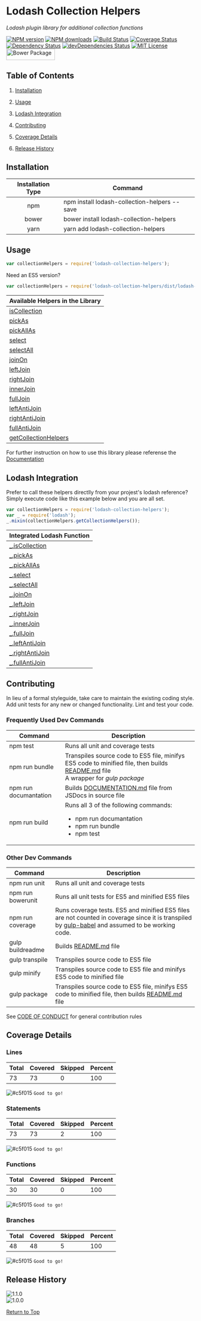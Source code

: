 # Lodash Collection Helpers
*Lodash plugin library for additional collection functions*

[![NPM version](http://img.shields.io/npm/v/lodash-collection-helpers.svg?style=flat)][npm-url] [![NPM downloads](http://img.shields.io/npm/dm/lodash-collection-helpers.svg?style=flat)][npm-url] [![Build Status](https://travis-ci.org/JSystemsTech/lodash-collection-helpers.svg?branch=release%2F1-1-0)][travis-url] <a href="https://coveralls.io/github/JSystemsTech/lodash-collection-helpers?branch=release/1-1-0"><img src="https://coveralls.io/repos/github/JSystemsTech/lodash-collection-helpers/badge.svg?branch=release/1-1-0" alt="Coverage Status" /></a> [![Dependency Status](https://david-dm.org/JSystemsTech/lodash-collection-helpers.svg?style=flat&branch=release%2F1-1-0)][dependencies-url] [![devDependencies Status](https://david-dm.org/JSystemsTech/lodash-collection-helpers/dev-status.svg?branch=release%2F1-1-0)][dev-dependencies-url] [![MIT License](http://img.shields.io/badge/license-MIT-blue.svg?style=flat)][license-url] <a href="https://github.com/JSystemsTech/lodash-collection-helpers#README"><img src="https://github.com/JSystemsTech/lodash-collection-helpers/raw/release/1-1-0/gulpCustomPlugins/customBadges/bower-badge.png" alt="Bower Package" height="30" width="130"></a>
## <a name="266ef6b0-94ee-4794-acfe-678e04f0b6d2"></a>Table of Contents
1. [Installation](#6162a5fa-76e4-4ac2-a9dc-3f0bf4fea159)

2. [Usage](#fecd9420-4ec9-4e90-88c3-f09c70a3f2e4)

3. [Lodash Integration](#7cd99eb7-057e-4e70-918b-2055f5349287)

4. [Contributing](#26ca35ab-b8f0-4382-913e-08edec200c59)

5. [Coverage Details](#76ed40c9-ef73-4408-a107-aec37dc60d07)

6. [Release History](#e951b611-62ee-4e1d-b130-0005f23d5e6a)

## <a name="6162a5fa-76e4-4ac2-a9dc-3f0bf4fea159"></a>Installation
| Installation Type | Command |
| :----: | ---- |
| npm | npm install lodash-collection-helpers --save |
| bower | bower install lodash-collection-helpers |
| yarn | yarn add lodash-collection-helpers |

## <a name="fecd9420-4ec9-4e90-88c3-f09c70a3f2e4"></a>Usage
``` javascript
var collectionHelpers = require('lodash-collection-helpers');
```

Need an ES5 version?

``` javascript
var collectionHelpers = require('lodash-collection-helpers/dist/lodash-collection-helpers-es5');
```

| Available Helpers in the Library |
| ---- |
| [isCollection][isCollection-url] |
| [pickAs][pickAs-url] |
| [pickAllAs][pickAllAs-url] |
| [select][select-url] |
| [selectAll][selectAll-url] |
| [joinOn][joinOn-url] |
| [leftJoin][leftJoin-url] |
| [rightJoin][rightJoin-url] |
| [innerJoin][innerJoin-url] |
| [fullJoin][fullJoin-url] |
| [leftAntiJoin][leftAntiJoin-url] |
| [rightAntiJoin][rightAntiJoin-url] |
| [fullAntiJoin][fullAntiJoin-url] |
| [getCollectionHelpers][getCollectionHelpers-url] |

For further instruction on how to use this library please referense the [Documentation][documentation-url]

## <a name="7cd99eb7-057e-4e70-918b-2055f5349287"></a>Lodash Integration
Prefer to call these helpers directlly from your projest's lodash reference?
Simply execute code like this example below and you are all set.

``` javascript
var collectionHelpers = require('lodash-collection-helpers');
var _ = require('lodash');
_.mixin(collectionHelpers.getCollectionHelpers());
```

| Integrated Lodash Function |
| ---- |
| [_.isCollection][isCollection-url] |
| [_.pickAs][pickAs-url] |
| [_.pickAllAs][pickAllAs-url] |
| [_.select][select-url] |
| [_.selectAll][selectAll-url] |
| [_.joinOn][joinOn-url] |
| [_.leftJoin][leftJoin-url] |
| [_.rightJoin][rightJoin-url] |
| [_.innerJoin][innerJoin-url] |
| [_.fullJoin][fullJoin-url] |
| [_.leftAntiJoin][leftAntiJoin-url] |
| [_.rightAntiJoin][rightAntiJoin-url] |
| [_.fullAntiJoin][fullAntiJoin-url] |

## <a name="26ca35ab-b8f0-4382-913e-08edec200c59"></a>Contributing
In lieu of a formal styleguide, take care to maintain the existing coding style.
Add unit tests for any new or changed functionality. Lint and test your code.

### Frequently Used Dev Commands
| Command | Description |
| ---- | ---- |
| npm test | Runs all unit and coverage tests |
| npm run bundle | Transpiles source code to ES5 file, minifys ES5 code to minified file, then builds [README.md][readme-url] file <br> A wrapper for *gulp package* |
| npm run documantation | Builds [DOCUMENTATION.md][documentation-url] file from JSDocs in source file |
| npm run build | Runs all 3 of the following commands: <br><ul><li>npm run documantation</li><li>npm run bundle</li><li>npm test</li></ul> |

### Other Dev Commands
| Command | Description |
| ---- | ---- |
| npm run unit | Runs all unit and coverage tests |
| npm run bowerunit | Runs all unit tests for ES5 and minified ES5 files |
| npm run coverage | Runs coverage tests. ES5 and minified ES5 files are not counted in coverage since it is transpiled by [gulp-babel](https://www.npmjs.com/package/gulp-babel) and assumed to be working code. |
| gulp buildreadme | Builds [README.md][readme-url] file |
| gulp transpile | Transpiles source code to ES5 file |
| gulp minify | Transpiles source code to ES5 file and minifys ES5 code to minified file |
| gulp package | Transpiles source code to ES5 file, minifys ES5 code to minified file, then builds [README.md][readme-url] file |

See [CODE OF CONDUCT][code-of-conduct-url] for general contribution rules

## <a name="76ed40c9-ef73-4408-a107-aec37dc60d07"></a>Coverage Details
### Lines
| Total | Covered | Skipped | Percent |
| ---- | ---- | ---- | ---- |
| 73 | 73 | 0 | 100 |
![#c5f015](https://placehold.it/15/c5f015/000000?text=+) `Good to go!`

### Statements
| Total | Covered | Skipped | Percent |
| ---- | ---- | ---- | ---- |
| 73 | 73 | 2 | 100 |
![#c5f015](https://placehold.it/15/c5f015/000000?text=+) `Good to go!`

### Functions
| Total | Covered | Skipped | Percent |
| ---- | ---- | ---- | ---- |
| 30 | 30 | 0 | 100 |
![#c5f015](https://placehold.it/15/c5f015/000000?text=+) `Good to go!`

### Branches
| Total | Covered | Skipped | Percent |
| ---- | ---- | ---- | ---- |
| 48 | 48 | 5 | 100 |
![#c5f015](https://placehold.it/15/c5f015/000000?text=+) `Good to go!`


## <a name="e951b611-62ee-4e1d-b130-0005f23d5e6a"></a>Release History
![1.1.0](https://img.shields.io/badge/1.1.0-Add_indexBy_and_uniqify_helpers-green.svg?style=social)<br>![1.0.0](https://img.shields.io/badge/1.0.0-Initial_release-green.svg?style=social)

[Return to Top](#266ef6b0-94ee-4794-acfe-678e04f0b6d2)

[license-url]: LICENSE
[code-of-conduct-url]: CODE_OF_CONDUCT
[npm-url]: https://www.npmjs.com/package/lodash-collection-helpers
[travis-url]: https://travis-ci.org/JSystemsTech/lodash-collection-helpers?branch=release%2F1-1-0
[dependencies-url]: https://david-dm.org/JSystemsTech/lodash-collection-helpers?branch=release%2F1-1-0
[dev-dependencies-url]:https://david-dm.org/JSystemsTech/lodash-collection-helpers?type=dev&branch=release%2F1-1-0
[coverage-url]: https://coveralls.io/github/JSystemsTech/lodash-collection-helpers?branch=release%2F1-1-0
[documentation-url]: https://github.com/JSystemsTech/lodash-collection-helpers/blob/release/1-1-0/DOCUMENTATION.md
[readme-url]: https://github.com/JSystemsTech/lodash-collection-helpers/blob/release/1-1-0/README.md
[isCollection-url]: https://github.com/JSystemsTech/lodash-collection-helpers/blob/release/1-1-0/DOCUMENTATION.md#iscollection
[pickAs-url]: https://github.com/JSystemsTech/lodash-collection-helpers/blob/release/1-1-0/DOCUMENTATION.md#pickas
[pickAllAs-url]: https://github.com/JSystemsTech/lodash-collection-helpers/blob/release/1-1-0/DOCUMENTATION.md#pickallas
[select-url]: https://github.com/JSystemsTech/lodash-collection-helpers/blob/release/1-1-0/DOCUMENTATION.md#select
[selectAll-url]: https://github.com/JSystemsTech/lodash-collection-helpers/blob/release/1-1-0/DOCUMENTATION.md#selectall
[joinOn-url]: https://github.com/JSystemsTech/lodash-collection-helpers/blob/release/1-1-0/DOCUMENTATION.md#joinon
[leftJoin-url]: https://github.com/JSystemsTech/lodash-collection-helpers/blob/release/1-1-0/DOCUMENTATION.md#leftjoin
[rightJoin-url]: https://github.com/JSystemsTech/lodash-collection-helpers/blob/release/1-1-0/DOCUMENTATION.md#rightjoin
[innerJoin-url]: https://github.com/JSystemsTech/lodash-collection-helpers/blob/release/1-1-0/DOCUMENTATION.md#innerjoin
[fullJoin-url]: https://github.com/JSystemsTech/lodash-collection-helpers/blob/release/1-1-0/DOCUMENTATION.md#fulljoin
[leftAntiJoin-url]: https://github.com/JSystemsTech/lodash-collection-helpers/blob/release/1-1-0/DOCUMENTATION.md#leftantijoin
[rightAntiJoin-url]: https://github.com/JSystemsTech/lodash-collection-helpers/blob/release/1-1-0/DOCUMENTATION.md#rightantijoin
[fullAntiJoin-url]: https://github.com/JSystemsTech/lodash-collection-helpers/blob/release/1-1-0/DOCUMENTATION.md#fullantijoin
[indexBy-url]: https://github.com/JSystemsTech/lodash-collection-helpers/blob/release/1-1-0/DOCUMENTATION.md#indexby
[uniqify-url]: https://github.com/JSystemsTech/lodash-collection-helpers/blob/release/1-1-0/DOCUMENTATION.md#uniqify
[getCollectionHelpers-url]: https://github.com/JSystemsTech/lodash-collection-helpers/blob/release/1-1-0/DOCUMENTATION.md#getcollectionhelpers